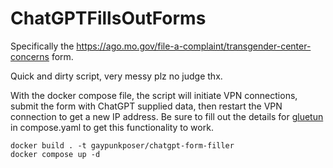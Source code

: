# ChatGPTFillsOutForms

Specifically the https://ago.mo.gov/file-a-complaint/transgender-center-concerns form.

Quick and dirty script, very messy plz no judge thx.

With the docker compose file, the script will initiate VPN connections, submit the form with ChatGPT supplied data, then restart the VPN connection to get a new IP address.
Be sure to fill out the details for [gluetun](https://github.com/qdm12/gluetun) in compose.yaml to get this functionality to work.

    docker build . -t gaypunkposer/chatgpt-form-filler
    docker compose up -d
